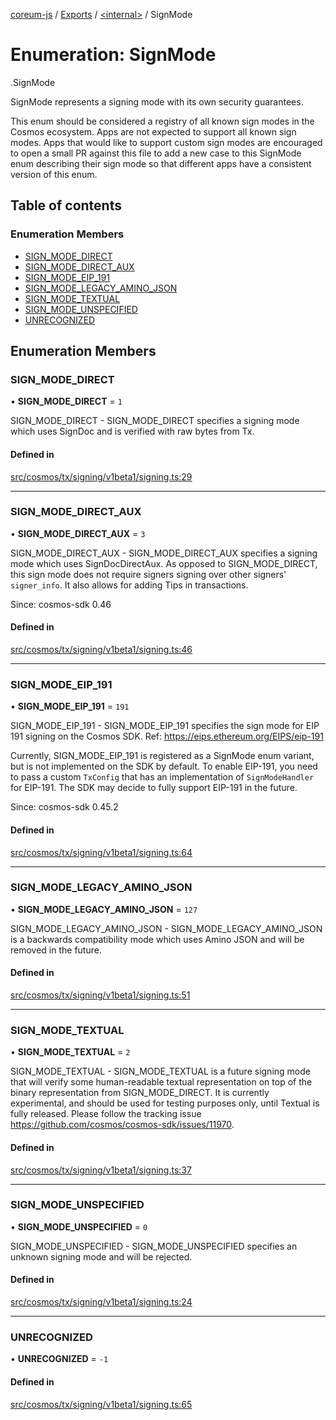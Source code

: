 [coreum-js](../README.md) / [Exports](../modules.md) / [<internal\>](../modules/internal_.md) / SignMode

# Enumeration: SignMode

[<internal>](../modules/internal_.md).SignMode

SignMode represents a signing mode with its own security guarantees.

This enum should be considered a registry of all known sign modes
in the Cosmos ecosystem. Apps are not expected to support all known
sign modes. Apps that would like to support custom  sign modes are
encouraged to open a small PR against this file to add a new case
to this SignMode enum describing their sign mode so that different
apps have a consistent version of this enum.

## Table of contents

### Enumeration Members

- [SIGN\_MODE\_DIRECT](internal_.SignMode.md#sign_mode_direct)
- [SIGN\_MODE\_DIRECT\_AUX](internal_.SignMode.md#sign_mode_direct_aux)
- [SIGN\_MODE\_EIP\_191](internal_.SignMode.md#sign_mode_eip_191)
- [SIGN\_MODE\_LEGACY\_AMINO\_JSON](internal_.SignMode.md#sign_mode_legacy_amino_json)
- [SIGN\_MODE\_TEXTUAL](internal_.SignMode.md#sign_mode_textual)
- [SIGN\_MODE\_UNSPECIFIED](internal_.SignMode.md#sign_mode_unspecified)
- [UNRECOGNIZED](internal_.SignMode.md#unrecognized)

## Enumeration Members

### SIGN\_MODE\_DIRECT

• **SIGN\_MODE\_DIRECT** = ``1``

SIGN_MODE_DIRECT - SIGN_MODE_DIRECT specifies a signing mode which uses SignDoc and is
verified with raw bytes from Tx.

#### Defined in

[src/cosmos/tx/signing/v1beta1/signing.ts:29](https://github.com/PulsaraIO/coreum-js/blob/64a1208/src/cosmos/tx/signing/v1beta1/signing.ts#L29)

___

### SIGN\_MODE\_DIRECT\_AUX

• **SIGN\_MODE\_DIRECT\_AUX** = ``3``

SIGN_MODE_DIRECT_AUX - SIGN_MODE_DIRECT_AUX specifies a signing mode which uses
SignDocDirectAux. As opposed to SIGN_MODE_DIRECT, this sign mode does not
require signers signing over other signers' `signer_info`. It also allows
for adding Tips in transactions.

Since: cosmos-sdk 0.46

#### Defined in

[src/cosmos/tx/signing/v1beta1/signing.ts:46](https://github.com/PulsaraIO/coreum-js/blob/64a1208/src/cosmos/tx/signing/v1beta1/signing.ts#L46)

___

### SIGN\_MODE\_EIP\_191

• **SIGN\_MODE\_EIP\_191** = ``191``

SIGN_MODE_EIP_191 - SIGN_MODE_EIP_191 specifies the sign mode for EIP 191 signing on the Cosmos
SDK. Ref: https://eips.ethereum.org/EIPS/eip-191

Currently, SIGN_MODE_EIP_191 is registered as a SignMode enum variant,
but is not implemented on the SDK by default. To enable EIP-191, you need
to pass a custom `TxConfig` that has an implementation of
`SignModeHandler` for EIP-191. The SDK may decide to fully support
EIP-191 in the future.

Since: cosmos-sdk 0.45.2

#### Defined in

[src/cosmos/tx/signing/v1beta1/signing.ts:64](https://github.com/PulsaraIO/coreum-js/blob/64a1208/src/cosmos/tx/signing/v1beta1/signing.ts#L64)

___

### SIGN\_MODE\_LEGACY\_AMINO\_JSON

• **SIGN\_MODE\_LEGACY\_AMINO\_JSON** = ``127``

SIGN_MODE_LEGACY_AMINO_JSON - SIGN_MODE_LEGACY_AMINO_JSON is a backwards compatibility mode which uses
Amino JSON and will be removed in the future.

#### Defined in

[src/cosmos/tx/signing/v1beta1/signing.ts:51](https://github.com/PulsaraIO/coreum-js/blob/64a1208/src/cosmos/tx/signing/v1beta1/signing.ts#L51)

___

### SIGN\_MODE\_TEXTUAL

• **SIGN\_MODE\_TEXTUAL** = ``2``

SIGN_MODE_TEXTUAL - SIGN_MODE_TEXTUAL is a future signing mode that will verify some
human-readable textual representation on top of the binary representation
from SIGN_MODE_DIRECT. It is currently experimental, and should be used
for testing purposes only, until Textual is fully released. Please follow
the tracking issue https://github.com/cosmos/cosmos-sdk/issues/11970.

#### Defined in

[src/cosmos/tx/signing/v1beta1/signing.ts:37](https://github.com/PulsaraIO/coreum-js/blob/64a1208/src/cosmos/tx/signing/v1beta1/signing.ts#L37)

___

### SIGN\_MODE\_UNSPECIFIED

• **SIGN\_MODE\_UNSPECIFIED** = ``0``

SIGN_MODE_UNSPECIFIED - SIGN_MODE_UNSPECIFIED specifies an unknown signing mode and will be
rejected.

#### Defined in

[src/cosmos/tx/signing/v1beta1/signing.ts:24](https://github.com/PulsaraIO/coreum-js/blob/64a1208/src/cosmos/tx/signing/v1beta1/signing.ts#L24)

___

### UNRECOGNIZED

• **UNRECOGNIZED** = ``-1``

#### Defined in

[src/cosmos/tx/signing/v1beta1/signing.ts:65](https://github.com/PulsaraIO/coreum-js/blob/64a1208/src/cosmos/tx/signing/v1beta1/signing.ts#L65)
